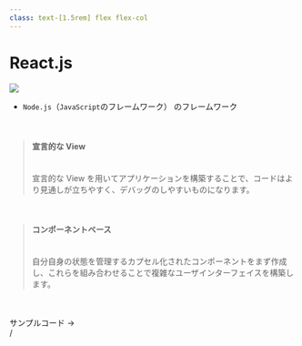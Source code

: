 ```yaml
---
class: text-[1.5rem] flex flex-col
---
```


# React.js

<img src="/svg/react.svg" class="absolute top-8 right-14 w-[80px]" />

<br />

- `Node.js`（`JavaScript`のフレームワーク） のフレームワーク

<br />

<div v-click="1">

> #### 宣言的な View
> <br />
> 宣言的な View を用いてアプリケーションを構築することで、コードはより見通しが立ちやすく、デバッグのしやすいものになります。
>

</div>

<br />

<div v-click="2">

> #### コンポーネントベース
> <br />
> 自分自身の状態を管理するカプセル化されたコンポーネントをまず作成し、これらを組み合わせることで複雑なユーザインターフェイスを構築します。

</div>

<br />
<br />

<div v-click="3" class="ml-auto">
サンプルコード →
</div>

<div
  class="absolute bottom-[1rem] right-[1rem] text-[1rem]"
>
  <SlideCurrentNo /> / <SlidesTotal />
</div>